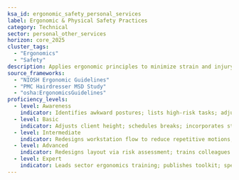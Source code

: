 ```yaml
---
ksa_id: ergonomic_safety_personal_services
label: Ergonomic & Physical Safety Practices
category: Technical
sector: personal_other_services
horizon: core_2025
cluster_tags:
  - "Ergonomics"
  - "Safety"
description: Applies ergonomic principles to minimize strain and injury, optimizing workspace layout and technician posture for sustainable careers.
source_frameworks:
  - "NIOSH Ergonomic Guidelines"
  - "PMC Hairdresser MSD Study"
  - "osha:ErgonomicsGuidelines"
proficiency_levels:
  - level: Awareness
    indicator: Identifies awkward postures; lists high-risk tasks; adjusts chair height and uses basic posture reminders.
  - level: Basic
    indicator: Adjusts client height; schedules breaks; incorporates stretching routines and ergonomic tools.
  - level: Intermediate
    indicator: Redesigns workstation flow to reduce repetitive motions; uses anti-fatigue mats; rotates tasks; tracks discomfort trends.
  - level: Advanced
    indicator: Redesigns layout via risk assessment; trains colleagues in ergonomic assessment and modifications.
  - level: Expert
    indicator: Leads sector ergonomics training; publishes toolkit; spearheads organization-wide ergonomic safety programs and audits.
---
```

